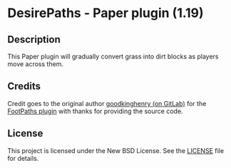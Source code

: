 <h1> DesirePaths - Paper plugin (1.19) </h1>

## Description
This Paper plugin will gradually convert grass into dirt blocks as players move across them.

## Credits
Credit goes to the original author [goodkinghenry (on GitLab)](https://gitlab.com/goodkinghenry) for the [FootPaths plugin](https://www.spigotmc.org/resources/footpaths.98624/) with thanks for providing the source code. 

## License
This project is licensed under the New BSD License. See the [LICENSE](LICENSE) file for details.
